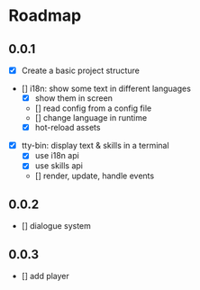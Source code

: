 # Roadmap

## 0.0.1

- [x] Create a basic project structure
- []  i18n: show some text in different languages
  - [x] show them in screen
  - [] read config from a config file
  - [] change language in runtime
  - [x] hot-reload assets
- [x] tty-bin: display text & skills in a terminal
  - [x] use i18n api
  - [x] use skills api
  - [] render, update, handle events

## 0.0.2

- [] dialogue system

## 0.0.3

- [] add player
